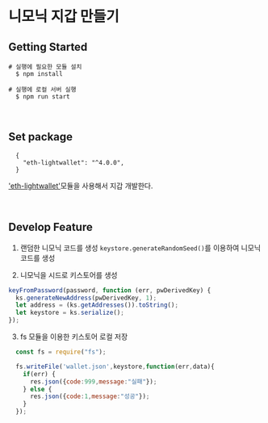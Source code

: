 # 니모닉 지갑 만들기
## Getting Started
```shell
# 실행에 필요한 모듈 설치
  $ npm install

# 실행에 로컬 서버 실행
  $ npm run start
```

<br/>

## Set package
```shell
  {
    "eth-lightwallet": "^4.0.0",
  }
```
['eth-lightwallet']('https://github.com/ConsenSys/eth-lightwallet#readme')모듈을 사용해서 지갑 개발한다.

<br/>

## Develop Feature
1. 랜덤한 니모닉 코드를 생성
`keystore.generateRandomSeed()`를 이용하여 니모닉 코드를 생성

2. 니모닉을 시드로 키스토어를 생성
```js
keyFromPassword(password, function (err, pwDerivedKey) {
  ks.generateNewAddress(pwDerivedKey, 1);
  let address = (ks.getAddresses()).toString();
  let keystore = ks.serialize();
});
```

3. fs 모듈을 이용한 키스토어 로컬 저장
```js
  const fs = require("fs");

  fs.writeFile('wallet.json',keystore,function(err,data){
    if(err) {
      res.json({code:999,message:"실패"});
    } else {
      res.json({code:1,message:"성공"});
    }
  });
```

